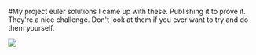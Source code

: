 #My project euler solutions
I came up with these. Publishing it to prove it.
They're a nice challenge. Don't look at them if you ever want to try and do them yourself.

![](https://projecteuler.net/profile/p.delasotta.png)